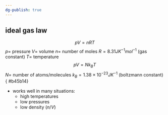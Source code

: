 ```yaml
---
dg-publish: true
---
```


## ideal gas law
$$pV=nRT$$
	$p=$ pressure
	$V=$ volume
	$n=$ number of moles
	$R=8.31JK^{-1}mol^{-1}$ (gas constant)
	$T=$ temperature
$$pV=Nk_BT$$
	$N=$ number of atoms/molecules
	$k_B=1.38\times 10^{-23}JK^{-1}$ (boltzmann constant)
{ #b45b14}

- works well in many situations:
	- high temperatures
	- low pressures
	- low density $(n/V)$